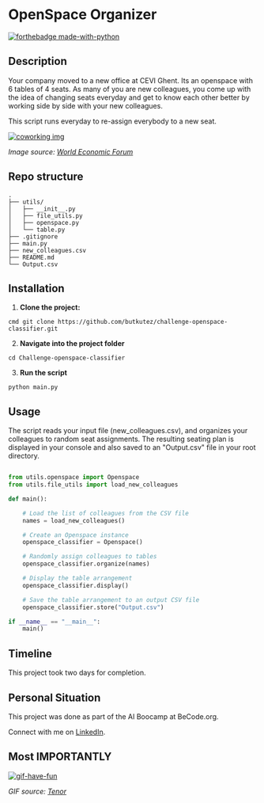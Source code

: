 # OpenSpace Organizer
[![forthebadge made-with-python](https://ForTheBadge.com/images/badges/made-with-python.svg)](https://www.python.org/)


## Description

Your company moved to a new office at CEVI Ghent. Its an openspace with 6 tables of 4 seats. As many of you are new colleagues, you come up with the idea of changing seats everyday and get to know each other better by working side by side with your new colleagues. 

This script runs everyday to re-assign everybody to a new seat.

[![coworking img](https://thumbs.dreamstime.com/b/top-view-coworking-people-sitting-together-around-table-business-meeting-young-creative-hipsters-team-analysts-make-114976607.jpg?w=768)](https://www.dreamstime.com/top-view-coworking-people-sitting-together-around-table-business-meeting-young-creative-hipsters-team-analysts-make-image114976607)

*Image source: [World Economic Forum](https://www.dreamstime.com/top-view-coworking-people-sitting-together-around-table-business-meeting-young-creative-hipsters-team-analysts-make-image114976607)*

## Repo structure

```
.
├── utils/
│   ├── __init__.py
│   ├── file_utils.py
│   ├── openspace.py
│   └── table.py
├── .gitignore
├── main.py
├── new_colleagues.csv
├── README.md
└── Output.csv
```
## Installation

1. **Clone the project:**

```
cmd git clone https://github.com/butkutez/challenge-openspace-classifier.git
```
2. **Navigate into the project folder**

```
cd Challenge-openspace-classifier
```

3. **Run the script**

```
python main.py
```

## Usage


The script reads your input file (new_colleagues.csv), and organizes your colleagues to random seat assignments. The resulting seating plan is displayed in your console and also saved to an "Output.csv" file in your root directory. 

```python

from utils.openspace import Openspace
from utils.file_utils import load_new_colleagues

def main():

    # Load the list of colleagues from the CSV file
    names = load_new_colleagues()

    # Create an Openspace instance
    openspace_classifier = Openspace()

    # Randomly assign colleagues to tables
    openspace_classifier.organize(names)

    # Display the table arrangement
    openspace_classifier.display()

    # Save the table arrangement to an output CSV file
    openspace_classifier.store("Output.csv")

if __name__ == "__main__":
    main()

```
## Timeline

This project took two days for completion.

## Personal Situation
This project was done as part of the AI Boocamp at BeCode.org. 

Connect with me on [LinkedIn](https://www.linkedin.com/in/zivile-butkute/).

## Most IMPORTANTLY

[![gif-have-fun](https://media.tenor.com/zsU8anCyoSIAAAAM/dance-maracas.gif)](https://tenor.com/en-GB/view/dance-maracas-shake-mexican-joe-manganiello-gif-14899381370080108834)

*GIF source: [Tenor](https://tenor.com/en-GB/view/dance-maracas-shake-mexican-joe-manganiello-gif-14899381370080108834)*